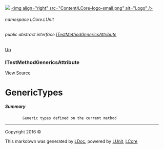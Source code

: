 ![](Content/LCore-banner-small.png "")
[&lt;img align=&quot;right&quot; src=&quot;Content/LCore-logo-small.png&quot; alt=&quot;Logo&quot; /&gt;](../README.md)

###### namespace LCore.LUnit

###### public abstract interface [ITestMethodGenericsAttribute](docs/ITestMethodGenericsAttribute.md)
[Up](docs/ITestMethodGenericsAttribute.md)

### ITestMethodGenericsAttribute
[View Source](LUnit/Attributes/Interfaces/ITestMethodGenericsAttribute.cs)

# GenericTypes

##### Summary

            Generic types defined on the current method
            



---

Copyright 2016 &copy; [](../README.md) [](../TableOfContents.md)

This markdown was generated by [LDoc](https://github.com/CodeSingularity/LDoc), powered by [LUnit](https://github.com/CodeSingularity/LUnit), [LCore](https://github.com/CodeSingularity/LCore)
